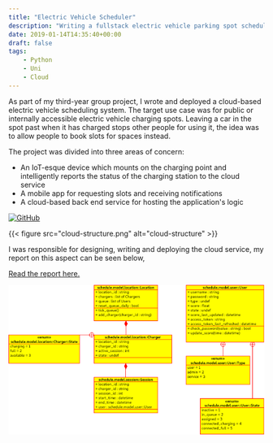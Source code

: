 ```yaml
---
title: "Electric Vehicle Scheduler"
description: "Writing a fullstack electric vehicle parking spot scheduler system"
date: 2019-01-14T14:35:40+00:00
draft: false
tags:
    - Python
    - Uni
    - Cloud
---
```


As part of my third-year group project, I wrote and deployed a cloud-based electric vehicle scheduling system. The target use case was for public or internally accessible electric vehicle charging spots. Leaving a car in the spot past when it has charged stops other people for using it, the idea was to allow people to book slots for spaces instead.

The project was divided into three areas of concern: 

- An IoT-esque device which mounts on the charging point and intelligently reports the status of the charging station to the cloud service
- A mobile app for requesting slots and receiving notifications
- A cloud-based back end service for hosting the application's logic

[![GitHub](https://img.shields.io/badge/github-%23121011.svg?style=for-the-badge&logo=github&logoColor=white)](https://github.com/Sarsoo/electric-vehicle-scheduler)

{{< figure src="cloud-structure.png" alt="cloud-structure" >}}

I was responsible for designing, writing and deploying the cloud service, my report on this aspect can be seen below,

[Read the report here.](group-cloud-report.pdf)

![class-diagram](class-diagram.png)
